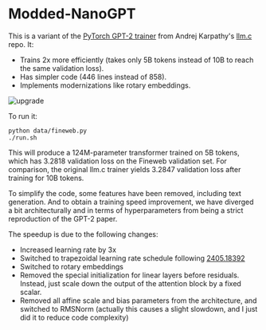 # Modded-NanoGPT

This is a variant of the [PyTorch GPT-2 trainer](https://github.com/karpathy/llm.c/blob/master/train_gpt2.py) from
Andrej Karpathy's [llm.c](https://github.com/karpathy/llm.c) repo. It:
* Trains 2x more efficiently (takes only 5B tokens instead of 10B to reach the same validation loss).
* Has simpler code (446 lines instead of 858).
* Implements modernizations like rotary embeddings.

![upgrade](img/fig_tuned_nanogpt.png)

To run it:
```
python data/fineweb.py
./run.sh
```

This will produce a 124M-parameter transformer trained on 5B tokens, which has 3.2818 validation loss on the Fineweb validation set.
For comparison, the original llm.c trainer yields 3.2847 validation loss after training for 10B tokens.

To simplify the code, some features have been removed, including text generation. And to obtain a training speed improvement, we have diverged
a bit architecturally and in terms of hyperparameters from being a strict reproduction of the GPT-2 paper.

The speedup is due to the following changes:
- Increased learning rate by 3x
- Switched to trapezoidal learning rate schedule following [2405.18392](https://arxiv.org/abs/2405.18392)
- Switched to rotary embeddings
- Removed the special initialization for linear layers before residuals. Instead, just scale down the output of the attention block by a fixed scalar.
- Removed all affine scale and bias parameters from the architecture, and switched to RMSNorm (actually this causes a slight slowdown, and I just did it to reduce code complexity)

